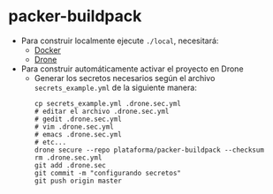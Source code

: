 packer-buildpack
================

 - Para construir localmente ejecute `./local`, necesitará:
   - [Docker](https://www.docker.com/)
   - [Drone](http://readme.drone.io/devs/cli/)
 - Para construir automáticamente activar el proyecto en Drone
   - Generar los secretos necesarios según el archivo `secrets_example.yml` de la siguiente manera:
     ```
     cp secrets_example.yml .drone.sec.yml
     # editar el archivo .drone.sec.yml
     # gedit .drone.sec.yml
     # vim .drone.sec.yml
     # emacs .drone.sec.yml
     # etc...
     drone secure --repo plataforma/packer-buildpack --checksum
     rm .drone.sec.yml
     git add .drone.sec
     git commit -m "configurando secretos"
     git push origin master
     ```
